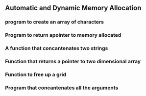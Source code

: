 ## Automatic and Dynamic Memory Allocation
### program to create an array of characters
### Program to return apointer to memory allocated
### A function that concantenates two strings
### Function that returns a  pointer to two dimensional array
### Function to free up a grid
### Program that concantenates all the arguments
